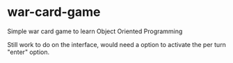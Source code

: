 # war-card-game
Simple war card game to learn Object Oriented Programming

Still work to do on the interface, would need a option to activate the per turn "enter" option.
